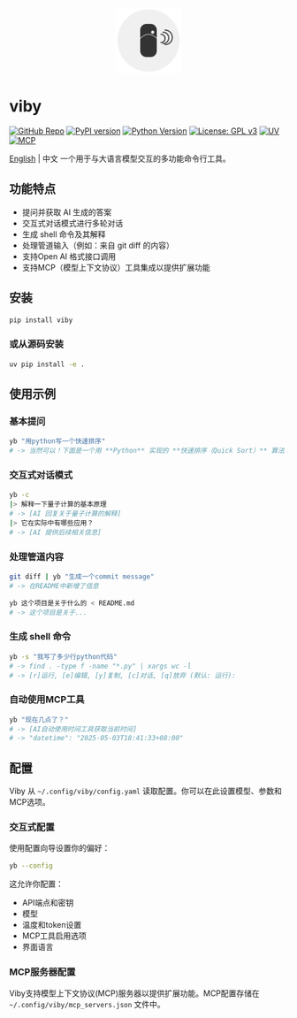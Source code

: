 <div align="center">
  <img src="./assets/viby-icon.svg" alt="Viby 图标" width="120" height="120">
</div>

# viby

[![GitHub Repo](https://img.shields.io/badge/GitHub-viby-181717?logo=github)](https://github.com/JohanLi233/viby)
[![PyPI version](https://img.shields.io/pypi/v/viby?color=brightgreen)](https://pypi.org/project/viby/)
[![Python Version](https://img.shields.io/badge/python-3.10%2B-blue)](https://www.python.org/downloads/release/python-3100/)
[![License: GPL v3](https://img.shields.io/badge/License-GPLv3-blue.svg)](https://www.gnu.org/licenses/gpl-3.0)
[![UV](https://img.shields.io/badge/UV-Package%20Manager-blueviolet)](https://github.com/astral-sh/uv)
[![MCP](https://img.shields.io/badge/MCP-Compatible-brightgreen)](https://github.com/estitesc/mission-control-link)

[English](https://github.com/JohanLi233/viby/blob/main/README.md) | 中文
一个用于与大语言模型交互的多功能命令行工具。

## 功能特点

- 提问并获取 AI 生成的答案
- 交互式对话模式进行多轮对话
- 生成 shell 命令及其解释
- 处理管道输入（例如：来自 git diff 的内容）
- 支持Open AI 格式接口调用
- 支持MCP（模型上下文协议）工具集成以提供扩展功能

## 安装

```sh
pip install viby
```
### 或从源码安装
```sh
uv pip install -e .
```

## 使用示例

### 基本提问

```sh
yb "用python写一个快速排序"
# -> 当然可以！下面是一个用 **Python** 实现的 **快速排序（Quick Sort）** 算法：
```

### 交互式对话模式

```sh
yb -c
|> 解释一下量子计算的基本原理
# -> [AI 回复关于量子计算的解释]
|> 它在实际中有哪些应用？
# -> [AI 提供后续相关信息]
```

### 处理管道内容

```sh
git diff | yb "生成一个commit message"
# -> 在README中新增了信息
```

```sh
yb 这个项目是关于什么的 < README.md 
# -> 这个项目是关于...
```

### 生成 shell 命令

```sh
yb -s "我写了多少行python代码"
# -> find . -type f -name "*.py" | xargs wc -l
# -> [r]运行, [e]编辑, [y]复制, [c]对话, [q]放弃 (默认: 运行): 
```

### 自动使用MCP工具

```sh
yb "现在几点了？"
# -> [AI自动使用时间工具获取当前时间]
# -> "datetime": "2025-05-03T18:41:33+08:00"
```

## 配置

Viby 从 `~/.config/viby/config.yaml` 读取配置。你可以在此设置模型、参数和MCP选项。

### 交互式配置

使用配置向导设置你的偏好：

```sh
yb --config
```

这允许你配置：
- API端点和密钥
- 模型
- 温度和token设置
- MCP工具启用选项
- 界面语言

### MCP服务器配置

Viby支持模型上下文协议(MCP)服务器以提供扩展功能。MCP配置存储在 `~/.config/viby/mcp_servers.json` 文件中。
